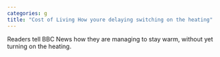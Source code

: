 ```yaml
---
categories: g
title: "Cost of Living How youre delaying switching on the heating"
---
```

Readers tell BBC News how they are managing to stay warm, without yet turning on the heating.